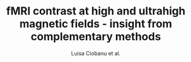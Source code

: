 ---
cat: ciel
subcat: neurophysics
bestof: false
author: Luisa Ciobanu et al.
title: fMRI contrast at high and ultrahigh magnetic fields - insight from complementary methods
journal: Neuroimage
year: 2015
type: article
doi: 10.1016/j.neuroimage.2015.03.018
---